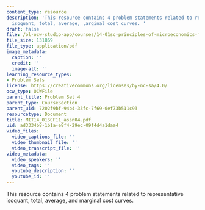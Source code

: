 ```yaml
---
content_type: resource
description: 'This resource contains 4 problem statements related to representative
  isoquant, total, average, ,arginal cost curves. '
draft: false
file: /ol-ocw-studio-app/courses/14-01sc-principles-of-microeconomics-fall-2011/ad3334b81b1ae8f429ec09f4d4a1daa4_MIT14_01SCF11_assn04.pdf
file_size: 131869
file_type: application/pdf
image_metadata:
  caption: ''
  credit: ''
  image-alt: ''
learning_resource_types:
- Problem Sets
license: https://creativecommons.org/licenses/by-nc-sa/4.0/
ocw_type: OCWFile
parent_title: Problem Set 4
parent_type: CourseSection
parent_uid: 7202f9bf-94b4-33fc-7f69-0ef73b511c93
resourcetype: Document
title: MIT14_01SCF11_assn04.pdf
uid: ad3334b8-1b1a-e8f4-29ec-09f4d4a1daa4
video_files:
  video_captions_file: ''
  video_thumbnail_file: ''
  video_transcript_file: ''
video_metadata:
  video_speakers: ''
  video_tags: ''
  youtube_description: ''
  youtube_id: ''
---
```

This resource contains 4 problem statements related to representative isoquant, total, average, and marginal cost curves.